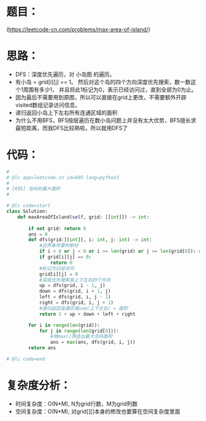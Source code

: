 题目：
====

(https://leetcode-cn.com/problems/max-area-of-island/)

思路：
====

- DFS：深度优先遍历，对 小岛图 的遍历。 
- 有小岛 = grid[i][j] == 1。 然后对这个岛的四个方向深度优先搜索，数一数这个1周围有多少1， 并且将此1标记为0，表示已经访问过，直到全部为0为止。
- 因为最后不需要用到原图，所以可以直接在grid上更改，不需要额外开辟visited数组记录访问信息。
- 递归返回小岛上下左右所有连通区域的面积
- 为什么不用BFS，BFS按层遍历在数小岛问题上并没有太大优势，BFS擅长求最短距离，而我DFS比较熟啦，所以就用DFS了

代码：
====

```python
#
# @lc app=leetcode.cn id=695 lang=python3
#
# [695] 岛屿的最大面积
#

# @lc code=start
class Solution:
    def maxAreaOfIsland(self, grid: [[int]]) -> int:
        
        if not grid: return 0
        ans = 0
        def dfs(grid:[[int]], i: int, j: int) -> int:
            #边界条件要判断好
            if i < 0 or j < 0 or i >= len(grid) or j >= len(grid[0]): return 0
            if grid[i][j] == 0:
                return 0
            #标记为已经访问
            grid[i][j] = 0
            #深度优先搜索其上下左右四个方向
            up = dfs(grid, i - 1, j)
            down = dfs(grid, i + 1, j)
            left = dfs(grid, i, j - 1)
            right = dfs(grid, i, j + 1)
            #递归返回连通区域sum(上下左右) = 面积
            return 1 + up + down + left + right

        for i in range(len(grid)):
            for j in range(len(grid[0])):
                #用max()筛选出最大岛屿面积
                ans = max(ans, dfs(grid, i, j))
        return ans

# @lc code=end
```

复杂度分析：
====

- 时间复杂度：O(N*M), N为grid行数，M为grid列数
- 空间复杂度：O(N*M), 对grid[][]本身的修改也要算在空间复杂度里面
